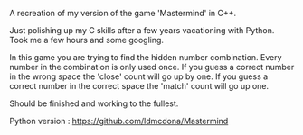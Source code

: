 A recreation of my version of the game 'Mastermind' in C++. 

Just polishing up my C skills after a few years vacationing with Python. Took me a few hours and some googling.

In this game you are trying to find the hidden number combination. Every number in the combination is only used once. If you guess a correct number in the wrong space the 'close' count will go up by one. If you guess a correct number in the correct space the 'match' count will go up one.

Should be finished and working to the fullest.

Python version : https://github.com/ldmcdona/Mastermind
